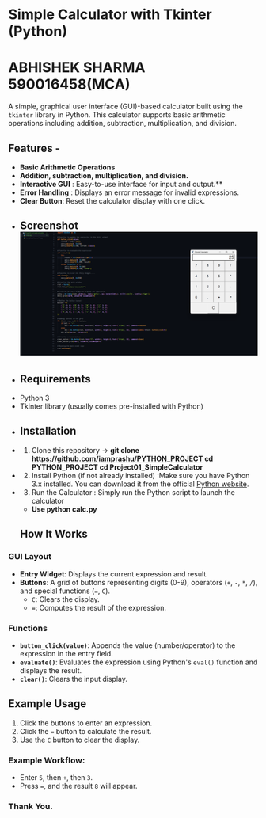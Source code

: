 # Simple Calculator with Tkinter (Python) 
# ABHISHEK SHARMA 590016458(MCA)
A simple, graphical user interface (GUI)-based calculator built using the `tkinter` library in Python. 
This calculator supports basic arithmetic operations including addition, subtraction, multiplication, and division. 
## Features - 
- **Basic Arithmetic Operations**
- **Addition, subtraction, multiplication, and division.**
- **Interactive GUI** : Easy-to-use interface for input and output.**
- **Error Handling** : Displays an error message for invalid expressions.
- **Clear Button**: Reset the calculator display with one click. 
- ## Screenshot ![Calculator Screenshot](Project-Screenshots/image.png) 
- ## Requirements 
- Python 3 
- Tkinter library (usually comes pre-installed with Python) 
- ## Installation ### 
- 1. Clone this repository -> **git clone https://github.com/iamprashu/PYTHON_PROJECT cd PYTHON_PROJECT cd Project01_SimpleCalculator**
- 2. Install Python (if not already installed) :Make sure you have Python 3.x installed. You can download it from the official [Python website](https://www.python.org/downloads/).
- 3. Run the Calculator : Simply run the Python script to launch the calculator 
	- **Use python calc.py** 
	## How It Works

### GUI Layout

-   **Entry Widget**: Displays the current expression and result.
-   **Buttons**: A grid of buttons representing digits (0-9), operators (`+`, `-`, `*`, `/`), and special functions (`=`, `C`).
    -   `C`: Clears the display.
    -   `=`: Computes the result of the expression.

### Functions

-   **`button_click(value)`**: Appends the value (number/operator) to the expression in the entry field.
-   **`evaluate()`**: Evaluates the expression using Python's `eval()` function and displays the result.
-   **`clear()`**: Clears the input display.

## Example Usage

1.  Click the buttons to enter an expression.
2.  Click the `=` button to calculate the result.
3.  Use the `C` button to clear the display.

### Example Workflow:

-   Enter `5`, then `+`, then `3`.
-   Press `=`, and the result `8` will appear. 

### Thank You.
